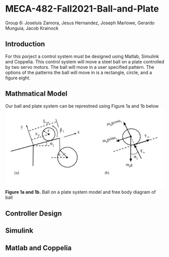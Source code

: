 # MECA-482-Fall2021-Ball-and-Plate
Group 6: Joseluis Zamora, Jesus Hernandez, Joseph Marlowe, Gerardo Munguia, Jacob Krainock 

## Introduction 
For this porject a control system must be designed using Matlab, Simulink and Coppelia. This control system will move a steel ball on a plate controlled by two servo motors. The ball will move in a user specified pattern. The options of the patterns the ball will move in is a rectangle, circle, and a figure eight.

## Mathmatical Model
Our ball and plate system can be represtned using Figure 1a and 1b below
![](Figures/Figure1A1B.jpg) <br>
 **Figure 1a and 1b.** Ball on a plate system model and free body diagram of ball<br>
 
 
## Controller Design 

## Simulink

## Matlab and Coppelia


